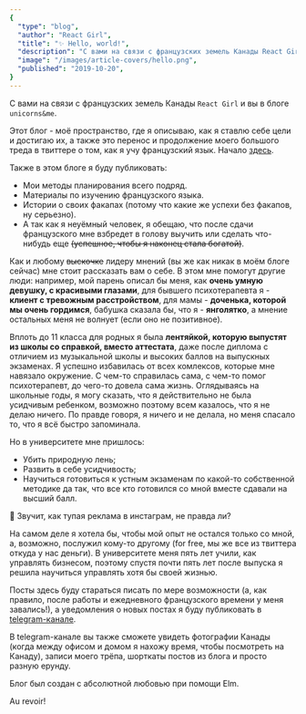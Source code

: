 ```yaml
---
{
  "type": "blog",
  "author": "React Girl",
  "title": "✨ Hello, world!",
  "description": "C вами на связи с французских земель Канады React Girl и вы в блоге unicorns&me. Этот блог - моё пространство, где я описываю, как я ставлю себе цели и достигаю их, а также это перенос и продолжение моего большого треда в твиттере о том, как я учу французский язык.",
  "image": "/images/article-covers/hello.png",
  "published": "2019-10-20",
}
---
```


C вами на связи с французских земель Канады `React Girl` и вы в блоге `unicorns&me`.

Этот блог - моё пространство, где я описываю, как я ставлю себе цели и достигаю их, а также это перенос и продолжение моего большого треда в твиттере о том, как я учу французский язык. Начало [здесь](https://twitter.com/react_girl/status/1154015164884279296).

Также в этом блоге я буду публиковать:

- Мои методы планирования всего подряд.
- Материалы по изучению французского языка.
- Истории о своих факапах (потому что какие же успехи без факапов, ну серьезно).
- А так как я неуёмный человек, я обещаю, что после сдачи французского мне взбредет в голову выучить или сделать что-нибудь еще ~~(успешное, чтобы я наконец стала богатой)~~.

Как и любому ~~выскочке~~ лидеру мнений (вы же как никак в моём блоге сейчас) мне стоит рассказать вам о себе. В этом мне помогут другие люди: например, мой парень описал бы меня, как **очень умную девушку, с красивыми глазами**, для бывшего психотерапевта я - **клиент с тревожным расстройством**, для мамы - **доченька, которой мы очень гордимся**, бабушка сказала бы, что я - **янголятко**, а мнение остальных меня не волнует (если оно не позитивное).

Вплоть до 11 класса для родных я была **лентяйкой, которую выпустят из школы со справкой, вместо аттестата**, даже после диплома с отличием из музыкальной школы и высоких баллов на выпускных экзаменах. Я успешно избавилась от всех комлексов, которые мне навязало окружение. С чем-то справилась сама, с чем-то помог психотерапевт, до чего-то довела сама жизнь. Оглядываясь на школьные годы, я могу сказать, что я действительно не была усидчивым ребенком, возможно поэтому всем казалось, что я не делаю ничего. По правде говоря, я ничего и не делала, но меня спасало то, что я всё быстро запоминала.

Но в университете мне пришлось:

- Убить природную лень;
- Развить в себе усидчивость;
- Научиться готовиться к устным экзаменам по какой-то собственной методике да так, что все кто готовился со мной вместе сдавали на высший балл.

💞 Звучит, как тупая реклама в инстаграм, не правда ли?

На самом деле я хотела бы, чтобы мой опыт не остался только со мной, а, возможно, послужил кому-то другому (for free, мы же все из твиттера откуда у нас деньги). В университете меня пять лет учили, как управлять бизнесом, поэтому спустя почти пять лет после выпуска я решила научиться управлять хотя бы своей жизнью.

Посты здесь буду стараться писать по мере возможности (а, как правило, после работы и ежедневного французского времени у меня завались!), а уведомления о новых постах я буду публиковать в [telegram-канале](https://t.me/unicornsandme).

В telegram-канале вы также сможете увидеть фотографии Канады (когда между офисом и домом я нахожу время, чтобы посмотреть на Канаду), записи моего трёпа, шорткаты постов из блога и просто разную ерунду.

Блог был создан с абсолютной любовью при помощи Elm.

Au revoir!
